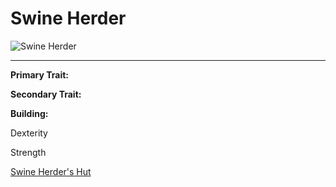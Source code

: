 # Swine Herder

<div class="infobox box text-center">
<img src="../../assets/images/workers/swineherder.png" alt="Swine Herder" />
<hr />
  <div class="row section-text text-left">
    <div class="col">
      <p><strong>Primary Trait:</strong></p>
      <p><strong>Secondary Trait:</strong></p>
      <p><strong>Building:</strong></p>
    </div>
    <div class="col">
      <p>Dexterity</p>
      <p>Strength</p>
      <p><a href="../buildings/swineherder.md">Swine Herder's Hut</a></p>
    </div>
  </div>
</div>